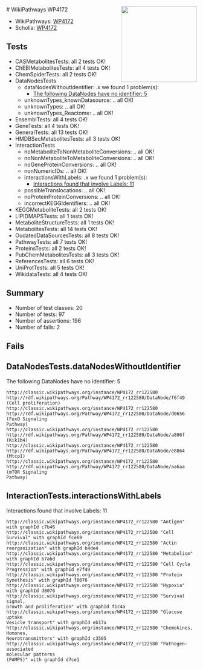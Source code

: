 <img style="float: right; width: 200px" src="https://upload.wikimedia.org/wikipedia/commons/thumb/8/83/Wplogo_with_text_500.png/640px-Wplogo_with_text_500.png" />
# WikiPathways WP4172

* WikiPathways: [WP4172](https://wikipathways.org/pathways/WP4172)
* Scholia: [WP4172](https://scholia.toolforge.org/wikipathways/WP4172)
## Tests
* CASMetabolitesTests: all 2 tests OK!
* ChEBIMetabolitesTests: all 4 tests OK!
* ChemSpiderTests: all 2 tests OK!
* DataNodesTests
    * dataNodesWithoutIdentifier: .x we found 1 problem(s):
        * [The following DataNodes have no identifier: 5](#d2d32fa4)
    * unknownTypes_knownDatasource: .. all OK!
    * unknownTypes: .. all OK!
    * unknownTypes_Reactome: .. all OK!
* EnsemblTests: all 4 tests OK!
* GeneTests: all 4 tests OK!
* GeneralTests: all 13 tests OK!
* HMDBSecMetabolitesTests: all 3 tests OK!
* InteractionTests
    * noMetaboliteToNonMetaboliteConversions: .. all OK!
    * noNonMetaboliteToMetaboliteConversions: .. all OK!
    * noGeneProteinConversions: .. all OK!
    * nonNumericIDs: .. all OK!
    * interactionsWithLabels: .x we found 1 problem(s):
        * [Interactions found that involve Labels: 11](#fe97a8b9)
    * possibleTranslocations: .. all OK!
    * noProteinProteinConversions: .. all OK!
    * incorrectKEGGIdentifiers: .. all OK!
* KEGGMetaboliteTests: all 2 tests OK!
* LIPIDMAPSTests: all 1 tests OK!
* MetaboliteStructureTests: all 1 tests OK!
* MetabolitesTests: all 14 tests OK!
* OudatedDataSourcesTests: all 8 tests OK!
* PathwayTests: all 7 tests OK!
* ProteinsTests: all 2 tests OK!
* PubChemMetabolitesTests: all 3 tests OK!
* ReferencesTests: all 6 tests OK!
* UniProtTests: all 5 tests OK!
* WikidataTests: all 4 tests OK!


## Summary

* Number of test classes: 20
* Number of tests: 97
* Number of assertions: 196
* Number of fails: 2

## Fails

<a name="d2d32fa4" />

## DataNodesTests.dataNodesWithoutIdentifier

The following DataNodes have no identifier: 5
```
http://classic.wikipathways.org/instance/WP4172_rr122580 http://rdf.wikipathways.org/Pathway/WP4172_rr122580/DataNode/f6f49 (Cell proliferation)
http://classic.wikipathways.org/instance/WP4172_rr122580 http://rdf.wikipathways.org/Pathway/WP4172_rr122580/DataNode/d0656 (FoxO Signaling
Pathway)
http://classic.wikipathways.org/instance/WP4172_rr122580 http://rdf.wikipathways.org/Pathway/WP4172_rr122580/DataNode/a806f (Kik1b4)
http://classic.wikipathways.org/instance/WP4172_rr122580 http://rdf.wikipathways.org/Pathway/WP4172_rr122580/DataNode/e8864 (Mtcp1)
http://classic.wikipathways.org/instance/WP4172_rr122580 http://rdf.wikipathways.org/Pathway/WP4172_rr122580/DataNode/aa6aa (mTOR Signaling
Pathway)
```

<a name="fe97a8b9" />

## InteractionTests.interactionsWithLabels

Interactions found that involve Labels: 11
```
http://classic.wikipathways.org/instance/WP4172_rr122580 "Antigen" with graphId c7b46
http://classic.wikipathways.org/instance/WP4172_rr122580 "Cell Survival" with graphId fce69
http://classic.wikipathways.org/instance/WP4172_rr122580 "Actin reorganization" with graphId b4de4
http://classic.wikipathways.org/instance/WP4172_rr122580 "Metabolism" with graphId b7abd
http://classic.wikipathways.org/instance/WP4172_rr122580 "Cell Cycle Progression" with graphId e7f49
http://classic.wikipathways.org/instance/WP4172_rr122580 "Protein Synethesis" with graphId f8076
http://classic.wikipathways.org/instance/WP4172_rr122580 "Hypoxia" with graphId d8076
http://classic.wikipathways.org/instance/WP4172_rr122580 "Survival signal,
Growth and proliferation" with graphId f1c4a
http://classic.wikipathways.org/instance/WP4172_rr122580 "Glucose uptake
Vesicle transport" with graphId eb17a
http://classic.wikipathways.org/instance/WP4172_rr122580 "Chemokines, 
Homones, 
Neurotransmitters" with graphId c3505
http://classic.wikipathways.org/instance/WP4172_rr122580 "Pathogen-associated
molecular patterns
(PAMPS)" with graphId d7ce1
```


